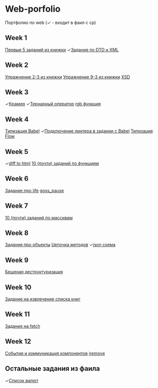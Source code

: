 # Web-porfolio
Портфолио по web
(✓ - входит в фаил с ср)

## Week 1

[Первые 5 заданий из книжки](Week1/ex_from1to5)
✓[Задание по DTD и XML](Week1/xml_dtd)

## Week 2 

[Упражнение 2-3 из книжки](Week2/p30_ex2-1)
[Упражнение 9-3 из книжки](https://denisnyux.github.io/p115_ex9-3/)
[XSD](Week2/xsd)

## Week 3

✓[Крамер](Week3/task1.js)
✓[Тернарный оператор](Week3/ternar_task.js)
[rgb функция](Week3/task2.js)

## Week 4

[Типизация Babel](Week4/babel)
✓[Подключение линтера в задании с Babel](Week4/babel/.eslintrc)
[Типизация Flow](Week4/flow)

## Week 5

✓[diff to html](Week5/diff_task)
[10 (почти) заданий по функциям](Week5/func_tasks)

## Week 6

[Задание про iife](Week6/iife)
[goss_pause](Week6/task101019)

## Week 7

[10 (почти) заданий по массивам](Week7/)

## Week 8

[Задания про объекты](Week8/2710task)
[Цепочка методов](Week8/task1)
✓[json схема](Week8/json_intro)

## Week 9

[Бешеная деструктуризация](Week9/promise.js)

## Week 10

[Задание на извлечение списка книг](https://kodaktor.ru/?!=19112019_77171)

## Week 11

[Задание на fetch](https://kodaktor.ru/?!=13112018_849d8)

## Week 12
[События и коммуникация компонентов](https://kodaktor.ru/?!=custom_86516)
[iremove](https://kodaktor.ru/?!=iremove_a65cd)

## Остальные задания из фаила
✓[Список валют](srs/currencies)
